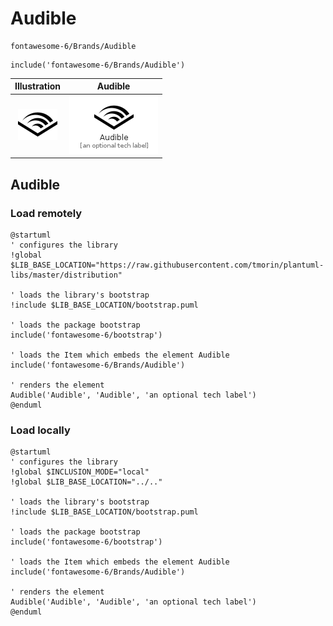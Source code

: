 # Audible


```text
fontawesome-6/Brands/Audible
```

```text
include('fontawesome-6/Brands/Audible')
```



| Illustration | Audible |
| :---: | :---: |
| ![illustration for Illustration](../../fontawesome-6/Brands/Audible.png) | ![illustration for Audible](../../fontawesome-6/Brands/Audible.Local.png) |




## Audible

### Load remotely
```plantuml
@startuml
' configures the library
!global $LIB_BASE_LOCATION="https://raw.githubusercontent.com/tmorin/plantuml-libs/master/distribution"

' loads the library's bootstrap
!include $LIB_BASE_LOCATION/bootstrap.puml

' loads the package bootstrap
include('fontawesome-6/bootstrap')

' loads the Item which embeds the element Audible
include('fontawesome-6/Brands/Audible')

' renders the element
Audible('Audible', 'Audible', 'an optional tech label')
@enduml
```

### Load locally
```plantuml
@startuml
' configures the library
!global $INCLUSION_MODE="local"
!global $LIB_BASE_LOCATION="../.."

' loads the library's bootstrap
!include $LIB_BASE_LOCATION/bootstrap.puml

' loads the package bootstrap
include('fontawesome-6/bootstrap')

' loads the Item which embeds the element Audible
include('fontawesome-6/Brands/Audible')

' renders the element
Audible('Audible', 'Audible', 'an optional tech label')
@enduml
```

